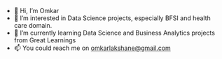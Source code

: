 - 👋 Hi, I’m Omkar
- 👀 I’m interested in Data Science projects, especially BFSI and health care domain.
- 🌱 I’m currently learning Data Science and Business Analytics projects from Great Learnings
- 📫 You could reach me on omkarlakshane@gmail.com

<!---
omkar-lakshane/omkar-lakshane is a ✨ special ✨ repository because its `README.md` (this file) appears on your GitHub profile.
You can click the Preview link to take a look at your changes.
--->
